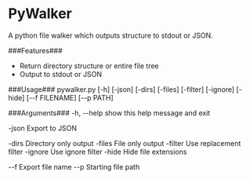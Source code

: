 PyWalker
========
A python file walker which outputs structure to stdout or JSON.

###Features###
- Return directory structure or entire file tree
- Output to stdout or JSON

###Usage###
pywalker.py [-h] [-json] [-dirs] [-files] [-filter] [-ignore] [-hide] [--f FILENAME] [--p PATH]

###Arguments###
-h, --help  show this help message and exit

-json       Export to JSON

-dirs       Directory only output
-files      File only output
-filter     Use replacement filter
-ignore     Use ignore filter
-hide       Hide file extensions

--f         Export file name
--p         Starting file path